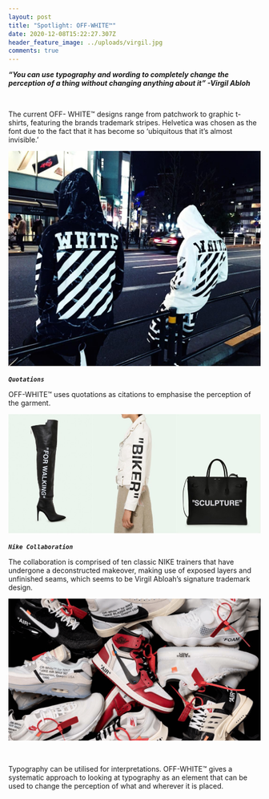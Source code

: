 ```yaml
---
layout: post
title: "Spotlight: OFF-WHITE™"
date: 2020-12-08T15:22:27.307Z
header_feature_image: ../uploads/virgil.jpg
comments: true
---
```

***“You can use typography and wording to completely change the perception of a thing without changing anything about it” -Virgil Abloh***

 

The current OFF- WHITE™ designs range from patchwork to graphic t-shirts, featuring the brands trademark stripes. Helvetica was chosen as the font due to the fact that it has become so ‘ubiquitous that it’s almost invisible.’

![](../uploads/off-w.jpg)

***`Quotations`***

OFF-WHITE™ uses quotations as citations to emphasise the perception of the garment. 

![](../uploads/quotations.jpg)



***`Nike Collaboration`*** 

The collaboration is comprised of ten classic NIKE trainers that have undergone a deconstructed makeover, making use of exposed layers and unfinished seams, which seems to be Virgil Abloah’s signature trademark design.

![](../uploads/trainers.png)

 

Typography can be utilised for interpretations. OFF-WHITE™ gives a systematic approach to looking at typography as an element that can be used to change the perception of what and wherever it is placed.